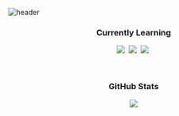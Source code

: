 ![header](https://capsule-render.vercel.app/api?type=$waving&color=5592dd&height=170&section=header&text=JISU&fontSize=90&animation=twinkling)

<h3 align="center">Currently Learning</h3>
<p align="center">
  <img src="https://img.shields.io/badge/TypeScript-3178C6?style=flat-square&logo=typescript&logoColor=white">&nbsp
  <img src="https://img.shields.io/badge/Node.js-339933?style=flat-square&logo=node.js&logoColor=white">&nbsp
  <img src="https://img.shields.io/badge/Express-000000?style=flat-square&logo=express&logoColor=white">&nbsp
</p>
<br/>
<h3 align="center">GitHub Stats</h3>
<p align="center">
  <a href="https://github.com/Jisu00">
    <img align="center" src="https://github-readme-stats.vercel.app/api?username=jisu00&hide=&hide_title=true&show_icons=true&include_all_commits=true&theme=" />
  </a>
</p>

